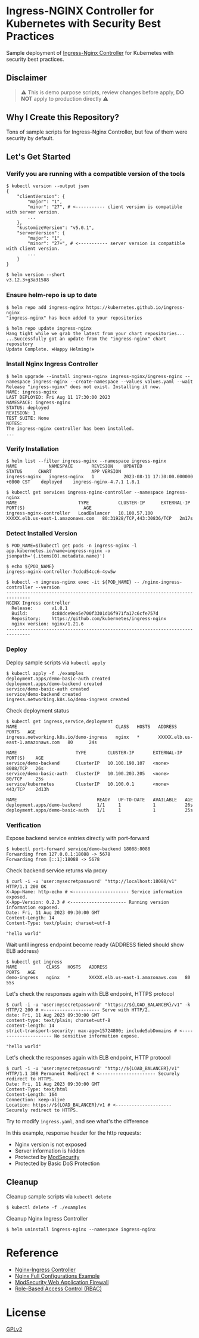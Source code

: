 # Ingress-NGINX Controller for Kubernetes with Security Best Practices

Sample deployment of [Ingress-Nginx Controller](https://kubernetes.github.io/ingress-nginx/) for Kubernetes with security best practices.

## Disclaimer

> :warning: This is demo purpose scripts, review changes before apply, **DO NOT** apply to production directly :warning:

## Why I Create this Repository?

Tons of sample scripts for Ingress-Nginx Controller, but few of them were security by default.

## Let's Get Started

### Verify you are running with a compatible version of the tools

    $ kubectl version --output json
    {
        "clientVersion": {
            "major": "1",
            "minor": "27", # <----------- client version is compatible with server version.
            ...
        },
        "kustomizeVersion": "v5.0.1",
        "serverVersion": {
            "major": "1",
            "minor": "27+", # <----------- server version is compatible with client version.
            ...
        }
    }

    $ helm version --short
    v3.12.3+g3a31588

### Ensure helm-repo is up to date

    $ helm repo add ingress-nginx https://kubernetes.github.io/ingress-nginx
    "ingress-nginx" has been added to your repositories

    $ helm repo update ingress-nginx
    Hang tight while we grab the latest from your chart repositories...
    ...Successfully got an update from the "ingress-nginx" chart repository
    Update Complete. ⎈Happy Helming!⎈

### Install Nginx Ingress Controller

    $ helm upgrade --install ingress-nginx ingress-nginx/ingress-nginx --namespace ingress-nginx --create-namespace --values values.yaml --wait
    Release "ingress-nginx" does not exist. Installing it now.
    NAME: ingress-nginx
    LAST DEPLOYED: Fri Aug 11 17:30:00 2023
    NAMESPACE: ingress-nginx
    STATUS: deployed
    REVISION: 1
    TEST SUITE: None
    NOTES:
    The ingress-nginx controller has been installed.
    ...

### Verify Installation


    $ helm list --filter ingress-nginx --namespace ingress-nginx
    NAME         	NAMESPACE    	REVISION	UPDATED                             	STATUS  	CHART              	APP VERSION
    ingress-nginx	ingress-nginx	1       	2023-08-11 17:30:00.000000 +0800 CST	deployed	ingress-nginx-4.7.1	1.8.1

    $ kubectl get services ingress-nginx-controller --namespace ingress-nginx
    NAME                       TYPE           CLUSTER-IP      EXTERNAL-IP                         PORT(S)                      AGE
    ingress-nginx-controller   LoadBalancer   10.100.57.100   XXXXX.elb.us-east-1.amazonaws.com   80:31928/TCP,443:30836/TCP   2m17s

### Detect Installed Version

    $ POD_NAME=$(kubectl get pods -n ingress-nginx -l app.kubernetes.io/name=ingress-nginx -o jsonpath='{.items[0].metadata.name}')

    $ echo ${POD_NAME}
    ingress-nginx-controller-7cdcd54cc6-4sw5w

    $ kubectl -n ingress-nginx exec -it ${POD_NAME} -- /nginx-ingress-controller --version
    -------------------------------------------------------------------------------
    NGINX Ingress controller
      Release:       v1.8.1
      Build:         dc88dce9ea5e700f3301d16f971fa17c6cfe757d
      Repository:    https://github.com/kubernetes/ingress-nginx
      nginx version: nginx/1.21.6
    -------------------------------------------------------------------------------

### Deploy

Deploy sample scripts via `kubectl apply`

    $ kubectl apply -f ./examples
    deployment.apps/demo-basic-auth created
    deployment.apps/demo-backend created
    service/demo-basic-auth created
    service/demo-backend created
    ingress.networking.k8s.io/demo-ingress created

Check deployment status

    $ kubectl get ingress,service,deployment
    NAME                                     CLASS   HOSTS   ADDRESS                             PORTS   AGE
    ingress.networking.k8s.io/demo-ingress   nginx   *       XXXXX.elb.us-east-1.amazonaws.com   80      24s

    NAME                      TYPE        CLUSTER-IP       EXTERNAL-IP   PORT(S)    AGE
    service/demo-backend      ClusterIP   10.100.190.107   <none>        8088/TCP   26s
    service/demo-basic-auth   ClusterIP   10.100.203.205   <none>        80/TCP     25s
    service/kubernetes        ClusterIP   10.100.0.1       <none>        443/TCP    2d13h

    NAME                              READY   UP-TO-DATE   AVAILABLE   AGE
    deployment.apps/demo-backend      1/1     1            1           26s
    deployment.apps/demo-basic-auth   1/1     1            1           25s

### Verification

Expose backend service entries directly with port-forward

    $ kubectl port-forward service/demo-backend 18088:8088
    Forwarding from 127.0.0.1:18088 -> 5678
    Forwarding from [::1]:18088 -> 5678

Check backend service returns via proxy

    $ curl -i -u 'user:mysecretpassword' "http://localhost:18088/v1"
    HTTP/1.1 200 OK
    X-App-Name: http-echo # <--------------------- Service information exposed.
    X-App-Version: 0.2.3 # <--------------------- Running version information exposed.
    Date: Fri, 11 Aug 2023 09:30:00 GMT
    Content-Length: 14
    Content-Type: text/plain; charset=utf-8

    "hello world"

Wait until ingress endpoint become ready (ADDRESS fieled should show ELB address)

    $ kubectl get ingress
    NAME           CLASS   HOSTS   ADDRESS                             PORTS   AGE
    demo-ingress   nginx   *       XXXXX.elb.us-east-1.amazonaws.com   80      55s

Let's check the responses again with ELB endpoint, HTTPS protocol

    $ curl -i -u 'user:mysecretpassword' "https://${LOAD_BALANCER}/v1" -k
    HTTP/2 200 # <--------------------- Serve with HTTP/2.
    date: Fri, 11 Aug 2023 09:30:00 GMT
    content-type: text/plain; charset=utf-8
    content-length: 14
    strict-transport-security: max-age=15724800; includeSubDomains # <--------------------- No sensitive information expose.

    "hello world"

Let's check the responses again with ELB endpoint, HTTP protocol

    $ curl -i -u 'user:mysecretpassword' "http://${LOAD_BALANCER}/v1"
    HTTP/1.1 308 Permanent Redirect # <--------------------- Securely redirect to HTTPS.
    Date: Fri, 11 Aug 2023 09:30:00 GMT
    Content-Type: text/html
    Content-Length: 164
    Connection: keep-alive
    Location: https://${LOAD_BALANCER}/v1 # <--------------------- Securely redirect to HTTPS.

Try to modify `ingress.yaml`, and see what's the difference

In this example, response header for the http requests:

- Nginx version is not exposed
- Server information is hidden
- Protected by [ModSecurity](https://modsecurity.org/)
- Protected by Basic DoS Protection

## Cleanup

Cleanup sample scripts via `kubectl delete`

    $ kubectl delete -f ./examples

Cleanup Nginx Ingress Controller

    $ helm uninstall ingress-nginx --namespace ingress-nginx

# Reference

- [Nginx-Ingress Controller](https://kubernetes.github.io/ingress-nginx/)
- [Nginx Full Configurations Example](https://www.nginx.com/resources/wiki/start/topics/examples/full/)
- [ModSecurity Web Application Firewall](https://kubernetes.github.io/ingress-nginx/user-guide/third-party-addons/modsecurity/)
- [Role-Based Access Control (RBAC)](https://kubernetes.io/docs/reference/access-authn-authz/rbac/)

# License

[GPLv2](LICENSE)
